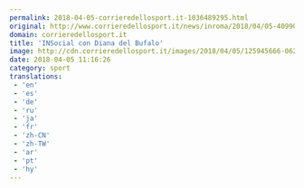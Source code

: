 ```yaml
---
permalink: 2018-04-05-corrieredellosport.it-1036489295.html
original: http://www.corrieredellosport.it/news/inroma/2018/04/05-40990637/insocial_con_diana_del_bufalo/
domain: corrieredellosport.it
title: 'INSocial con Diana del Bufalo'
image: http://cdn.corrieredellosport.it/images/2018/04/05/125945666-0625da75-6dc9-43ae-b38d-c9dadeae1b2c.jpg
date: 2018-04-05 11:16:26
category: sport
translations: 
 - 'en'
 - 'es'
 - 'de'
 - 'ru'
 - 'ja'
 - 'fr'
 - 'zh-CN'
 - 'zh-TW'
 - 'ar'
 - 'pt'
 - 'hy'
---
```


